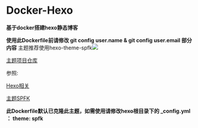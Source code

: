 # Docker-Hexo
**基于docker搭建hexo静态博客**

**使用此Dockerfile前请修改 git config user.name & git config user.email 部分内容**
主题推荐使用hexo-theme-spfk![](https://camo.githubusercontent.com/2a9ba29b5b8f35ad506629cefc1523b3190ceb62/68747470733a2f2f6865786f2e696f2f6275696c642f73637265656e73686f74732f7370666b2d303235643163643832302e706e67)

[主题项目仓库](https://github.com/luuman/hexo-theme-spfk)

参照:

[Hexo相关](https://luuman.github.io/categories/Hexo/)

[主题SPFK](https://luuman.github.io/2015/12/27/Hexo/HexoTheme/)

**此Dockerfile默认已克隆此主题，如需使用请修改hexo根目录下的 _config.yml ： theme: spfk**

